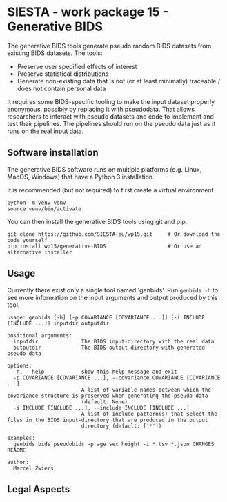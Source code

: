 # SIESTA - work package 15 - Generative BIDS

The generative BIDS tools generate pseudo random BIDS datasets from existing BIDS datasets. The tools:

- Preserve user specified effects of interest
- Preserve statistical distributions
- Generate non-existing data that is not (or at least minimally) traceable / does not contain personal data

It requires some BIDS-specific tooling to make the input dataset properly anonymous, possibly by replacing it with pseudodata. That allows researchers to interact with pseudo datasets and code to implement and test their pipelines. The pipelines should run on the pseudo data just as it runs on the real input data.

## Software installation

The generative BIDS software runs on multiple platforms (e.g. Linux, MacOS, Windows) that have a Python 3 installation.

It is recommended (but not required) to first create a virtual environment.

```console
python -m venv venv
source venv/bin/activate
```

You can then install the generative BIDS tools using git and pip.

```console
git clone https://github.com/SIESTA-eu/wp15.git     # Or download the code yourself 
pip install wp15/generative-BIDS                    # Or use an alternative installer
```

## Usage

Currently there exist only a single tool named 'genbids'. Run ``genbids -h`` to see more information on the input arguments and output produced by this tool.

```console
usage: genbids [-h] [-p COVARIANCE [COVARIANCE ...]] [-i INCLUDE [INCLUDE ...]] inputdir outputdir

positional arguments:
  inputdir              The BIDS input-directory with the real data
  outputdir             The BIDS output-directory with generated pseudo data

options:
  -h, --help            show this help message and exit
  -p COVARIANCE [COVARIANCE ...], --covariance COVARIANCE [COVARIANCE ...]
                        A list of variable names between which the covariance structure is preserved when generating the pseudo data
                        (default: None)
  -i INCLUDE [INCLUDE ...], --include INCLUDE [INCLUDE ...]
                        A list of include pattern(s) that select the files in the BIDS input-directory that are produced in the output
                        directory (default: ['*'])

examples:
  genbids bids pseudobids -p age sex height -i *.tsv *.json CHANGES README

author:
  Marcel Zwiers
```

## Legal Aspects
